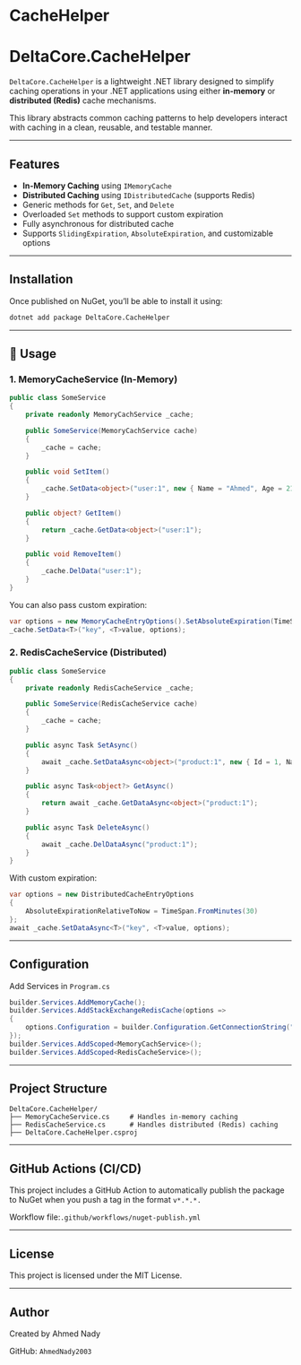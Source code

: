 # CacheHelper
# DeltaCore.CacheHelper

`DeltaCore.CacheHelper` is a lightweight .NET library designed to simplify caching operations in your .NET applications using either **in-memory** or **distributed (Redis)** cache mechanisms.

This library abstracts common caching patterns to help developers interact with caching in a clean, reusable, and testable manner.

---

## Features

- **In-Memory Caching** using `IMemoryCache`
- **Distributed Caching** using `IDistributedCache` (supports Redis)
- Generic methods for `Get`, `Set`, and `Delete`
- Overloaded `Set` methods to support custom expiration
- Fully asynchronous for distributed cache
- Supports `SlidingExpiration`, `AbsoluteExpiration`, and customizable options

---

## Installation

Once published on NuGet, you’ll be able to install it using:

```bash
dotnet add package DeltaCore.CacheHelper
```
---
## 🚀 Usage

### 1. MemoryCacheService (In-Memory)
```csharp
public class SomeService
{
    private readonly MemoryCachService _cache;

    public SomeService(MemoryCachService cache)
    {
        _cache = cache;
    }

    public void SetItem()
    {
        _cache.SetData<object>("user:1", new { Name = "Ahmed", Age = 21 });
    }

    public object? GetItem()
    {
        return _cache.GetData<object>("user:1");
    }

    public void RemoveItem()
    {
        _cache.DelData("user:1");
    }
}
```
You can also pass custom expiration:
```csharp
var options = new MemoryCacheEntryOptions().SetAbsoluteExpiration(TimeSpan.FromMinutes(15));
_cache.SetData<T>("key", <T>value, options);
```

### 2. RedisCacheService (Distributed)
```csharp
public class SomeService
{
    private readonly RedisCacheService _cache;

    public SomeService(RedisCacheService cache)
    {
        _cache = cache;
    }

    public async Task SetAsync()
    {
        await _cache.SetDataAsync<object>("product:1", new { Id = 1, Name = "Bread" });
    }

    public async Task<object?> GetAsync()
    {
        return await _cache.GetDataAsync<object>("product:1");
    }

    public async Task DeleteAsync()
    {
        await _cache.DelDataAsync("product:1");
    }
}
```
With custom expiration:
```csharp
var options = new DistributedCacheEntryOptions
{
    AbsoluteExpirationRelativeToNow = TimeSpan.FromMinutes(30)
};
await _cache.SetDataAsync<T>("key", <T>value, options);
```
---
## Configuration
Add Services in `Program.cs`
```csharp
builder.Services.AddMemoryCache();
builder.Services.AddStackExchangeRedisCache(options =>
{
    options.Configuration = builder.Configuration.GetConnectionString("Redis");
});
builder.Services.AddScoped<MemoryCachService>();
builder.Services.AddScoped<RedisCacheService>();
```
---
## Project Structure
```pash
DeltaCore.CacheHelper/
├── MemoryCacheService.cs     # Handles in-memory caching
├── RedisCacheService.cs      # Handles distributed (Redis) caching
├── DeltaCore.CacheHelper.csproj
```
---
## GitHub Actions (CI/CD)
This project includes a GitHub Action to automatically publish the package to NuGet when you push a tag in the format `v*.*.*.`

Workflow file:`.github/workflows/nuget-publish.yml`
 
---
## License
This project is licensed under the MIT License.

---
## Author
Created by Ahmed Nady

GitHub: `AhmedNady2003`